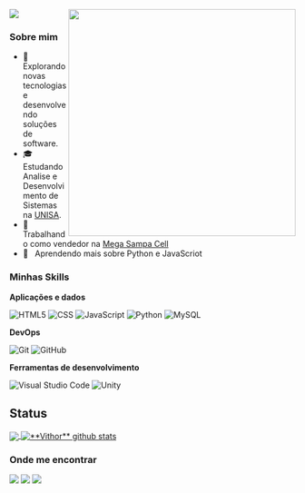 ![](https://komarev.com/ghpvc/?username=VithorDev011&color=006bed)
<img src="https://raw.githubusercontent.com/MicaelliMedeiros/micaellimedeiros/master/image/computer-illustration.png" min-width="400px" max-width="400px" width="400px" align="right">

<h3>Sobre mim</h3>

- 🤔 Explorando novas tecnologias e desenvolvendo soluções de software.
- 🎓 Estudando Analise e Desenvolvimento de Sistemas na <a href="https://www.unisa.br/">UNISA</a>.
- 💼 Trabalhando como vendedor na <a href="https://www.google.com.br/maps/place/Mega+Sampa+Cell/@-23.6691255,-46.736525,17z/data=!3m1!4b1!4m6!3m5!1s0x94ce5190b070ad19:0x549db6d513bd5474!8m2!3d-23.6691304!4d-46.7339501!16s%2Fg%2F11j1j6lwkh?entry=ttu">Mega Sampa Cell</a>
- 🌱 &nbsp; Aprendendo mais sobre Python e JavaScriot

<h3>Minhas Skills</h3>

**Aplicações e dados**

![HTML5](https://img.shields.io/badge/-HTML5-333333?style=flat&logo=HTML5)
![CSS](https://img.shields.io/badge/-CSS-333333?style=flat&logo=CSS3&logoColor=1572B6)
![JavaScript](https://img.shields.io/badge/-JavaScript-333333?style=flat&logo=javascript)
![Python](https://img.shields.io/badge/-Python-333333?style=flat&logo=python)
![MySQL](https://img.shields.io/badge/-MySQL-333333?style=flat&logo=mysql)

**DevOps**

![Git](https://img.shields.io/badge/-Git-333333?style=flat&logo=git)
![GitHub](https://img.shields.io/badge/-GitHub-333333?style=flat&logo=github)

**Ferramentas de desenvolvimento**

![Visual Studio Code](https://img.shields.io/badge/-Visual%20Studio%20Code-333333?style=flat&logo=visual-studio-code&logoColor=007ACC)
![Unity](https://img.shields.io/badge/-Unity%20-333333?style=flat&logo=unity&logoColor=007ACC)
<br/>

## Status

<a href="https://github.com/VithorDev011">
  <img align="center" src="https://github-readme-stats.vercel.app/api/top-langs/?username=vithordev011&hide_langs_below=1" />
</a>

<a href="https://github.com/VithorDev011">
 <img align="center" src="https://github-readme-stats.vercel.app/api?username=vithordev011&show_icons=true&line_height=27" alt="**Vithor** github stats"/>
</a>

<h3>Onde me encontrar</h3>

<p align="left">
  <a href="https://github.com/VithorDev011" alt="GitHub" target="_blank">
  <img src="https://img.shields.io/badge/-GitHub-242b2e?style=flat-square&logo=github&logoColor=white&link=https://github.com/VithorDev011" /></a>

  <a href="https://www.linkedin.com/in/vithor-hernandez-046929289/" alt="LinkedIn" target="_blank">
  <img src="https://img.shields.io/badge/-Linkedin-0e76a8?style=flat-square&logo=Linkedin&logoColor=white&link=https://www.linkedin.com/in/vithor-hernandez-046929289/" /></a>

  <a href="mailto:vitiniosmt@gmail.com" alt="Gmail" target="_blank">
  <img src="https://img.shields.io/badge/-Gmail-FF0000?style=flat-square&labelColor=FF0000&logo=gmail&logoColor=white&link=mailto:vitiniosmt@gmail.com" /></a>
